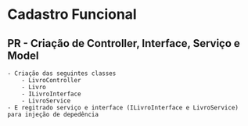 # Cadastro Funcional
## PR - Criação de Controller, Interface, Serviço e Model

    - Criação das seguintes classes
        - LivroController
        - Livro
        - ILivroInterface
        - LivroService
    - E regitrado serviço e interface (ILivroInterface e LivroService) para injeção de depedência

